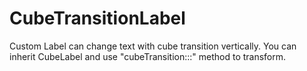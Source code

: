 # CubeTransitionLabel
Custom Label can change text with cube transition vertically.
You can inherit CubeLabel and use "cubeTransition:::" method to transform.